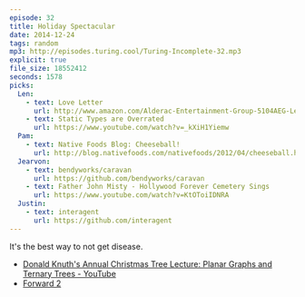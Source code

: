 ```yaml
---
episode: 32
title: Holiday Spectacular
date: 2014-12-24
tags: random
mp3: http://episodes.turing.cool/Turing-Incomplete-32.mp3
explicit: true
file_size: 18552412
seconds: 1578
picks:
  Len:
    - text: Love Letter
      url: http://www.amazon.com/Alderac-Entertainment-Group-5104AEG-Letter/dp/B00AGJ4HC2
    - text: Static Types are Overrated
      url: https://www.youtube.com/watch?v=_kXiH1Yiemw
  Pam:
    - text: Native Foods Blog: Cheeseball!
      url: http://blog.nativefoods.com/nativefoods/2012/04/cheeseball.html
  Jearvon:
    - text: bendyworks/caravan
      url: https://github.com/bendyworks/caravan
    - text: Father John Misty - Hollywood Forever Cemetery Sings
      url: https://www.youtube.com/watch?v=KtOToiIDNRA
  Justin:
    - text: interagent
      url: https://github.com/interagent
---
```


It's the best way to not get disease.

* [Donald Knuth's Annual Christmas Tree Lecture: Planar Graphs and Ternary Trees - YouTube](https://www.youtube.com/watch?v=VW3vgJYYIok)
* [Forward 2](http://forwardjs.com/)
